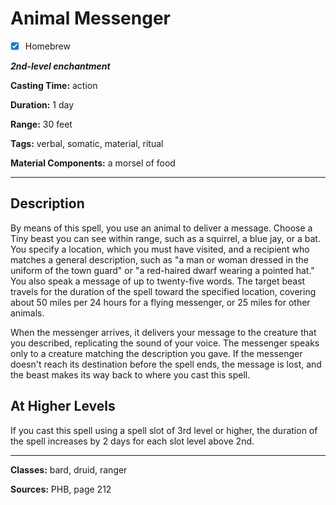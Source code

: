# Animal Messenger

- [x] Homebrew

***2nd-level enchantment***

**Casting Time:** action

**Duration:** 1 day

**Range:** 30 feet

**Tags:** verbal, somatic, material, ritual

**Material Components:** a morsel of food

---

## Description
By means of this spell, you use an animal to deliver a message. Choose a Tiny beast you can see within range, such as a squirrel, a blue jay, or a bat. You specify a location, which you must have visited, and a recipient who matches a general description, such as "a man or woman dressed in the uniform of the town guard" or "a red-haired dwarf wearing a pointed hat." You also speak a message of up to twenty-five words. The target beast travels for the duration of the spell toward the specified location, covering about 50 miles per 24 hours for a flying messenger, or 25 miles for other animals.

When the messenger arrives, it delivers your message to the creature that you described, replicating the sound of your voice. The messenger speaks only to a creature matching the description you gave. If the messenger doesn't reach its destination before the spell ends, the message is lost, and the beast makes its way back to where you cast this spell.

## At Higher Levels
If you cast this spell using a spell slot of 3rd level or higher, the duration of the spell increases by 2 days for each slot level above 2nd.

---

**Classes:** bard, druid, ranger

**Sources:** PHB, page 212
